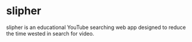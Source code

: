 # slipher
slipher is an educational YouTube searching web app designed to reduce the time wested in search for video.
